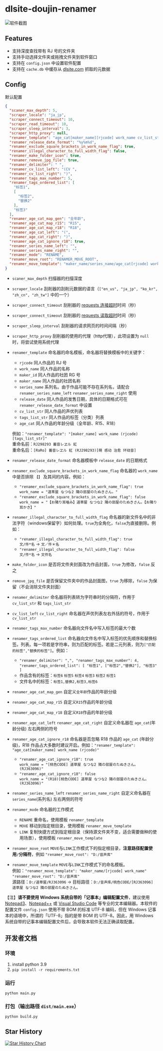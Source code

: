 # dlsite-doujin-renamer
![软件截图](screenshot.png)

## Features
- 支持深度查找带有 RJ 号的文件夹
- 支持手动选择文件夹或拖拽文件夹到软件窗口
- 支持在 `config.json` 中设置软件配置
- 支持在 `cache.db` 中缓存从 [dlsite.com](https://www.dlsite.com/maniax/) 抓取的元数据

## Config
默认配置
```json
{
  "scaner_max_depth": 5,
  "scraper_locale": "ja_jp",
  "scraper_connect_timeout": 10,
  "scraper_read_timeout": 10,
  "scraper_sleep_interval": 3,
  "scraper_http_proxy": null,
  "renamer_template": "age_cat[maker_name][rjcode] work_name cv_list_str",
  "renamer_release_date_format": "%y%m%d",
  "renamer_exclude_square_brackets_in_work_name_flag": true,
  "renamer_illegal_character_to_full_width_flag": false,
  "renamer_make_folder_icon": true,
  "renamer_remove_jpg_file": true,
  "renamer_delimiter": " ",
  "renamer_cv_list_left": "(CV ",
  "renamer_cv_list_right": ")",
  "renamer_tags_max_number": 5,
  "renamer_tags_ordered_list": [
    "标签1",
    [
      "标签2",
      "替换2"
    ],
    "标签3"
  ],
  "renamer_age_cat_map_gen": "全年龄",
  "renamer_age_cat_map_r15": "R15",
  "renamer_age_cat_map_r18": "R18",
  "renamer_age_cat_left": "(",
  "renamer_age_cat_right": ")",
  "renamer_age_cat_ignore_r18": true,
  "renamer_series_name_left": "",
  "renamer_series_name_right": "",
  "renamer_mode": "RENAME",
  "renamer_move_root": "RENAMER_MOVE_ROOT",
  "renamer_move_template": "maker_name/series_name/age_cat[rjcode] work_name cv_list_str"
}
```
- `scaner_max_depth` 扫描器的扫描深度
- `scraper_locale` 刮削器的刮削元数据的语言（`["en_us", "ja_jp", "ko_kr", "zh_cn", "zh_tw"]` 中的一个）
- `scraper_connect_timeout` 刮削器的 [requests 连接超时](https://docs.python-requests.org/zh_CN/latest/user/advanced.html#timeout)时间（秒）
- `scraper_connect_timeout` 刮削器的 [requests 读取超时](https://docs.python-requests.org/zh_CN/latest/user/advanced.html#timeout)时间（秒）
- `scraper_sleep_interval` 刮削器的请求网页的时间间隔（秒）
- `scraper_http_proxy` 刮削器的使用的代理（http代理），此项设置为 `null` 时，将尝试使用系统代理
- `renamer_template` 命名器的命名模板，命名器将替换模板中的关键字：
  - `rjcode` 同人作品的 RJ 号
  - `work_name` 同人作品的名称
  - `maker_id` 同人作品的社团 RG 号
  - `maker_name` 同人作品的社团名称
  - `series_name` 系列名。由于作品可能不存在系列名，请配合 `renamer_series_name_left` `renamer_series_name_right` 使用
  - `release_date` 同人作品的发售日期，具体的日期格式可在 `renamer_release_date_format` 中设置
  - `cv_list_str` 同人作品的声优列表
  - `tags_list_str` 同人作品的标签（分类）列表
  - `age_cat` 同人作品的年龄分级（全年龄、R15、R18）

  例如：`"renamer_template": "[maker_name] work_name (rjcode)[tags_list_str]"`<br/>
  重命名前：`RJ298293 蓄音レヱル 紅`<br/>
  重命名后：`[RaRo] 蓄音レヱル 紅 (RJ298293)[萌 感动 治愈 环绕音]`
- `renamer_release_date_format` 命名器模板中 `release_date` 的日期格式
- `renamer_exclude_square_brackets_in_work_name_flag` 命名器的 `work_name` 中是否排除 `【】` 及其间的内容。例如：
  - `"renamer_exclude_square_brackets_in_work_name_flag": true`<br/>
    `work_name = "道草屋 なつな2 隣の部屋のたぬきさん。"`
  - `"renamer_exclude_square_brackets_in_work_name_flag": false`<br/>
    `work_name = "【お隣り耳噛み】道草屋 なつな2 隣の部屋のたぬきさん。【お隣り耳かき】"`
- `renamer_illegal_character_to_full_width_flag` 命名器的新文件名中的非法字符（windows保留字）如何处理。`true`为全角化，`false`为直接删除。例如：
  - `"renamer_illegal_character_to_full_width_flag": true`<br/>
    `文/件*名` → `文／件＊名`
  - `"renamer_illegal_character_to_full_width_flag": false`<br/>
    `文/件*名` → `文件名`
- `make_folder_icon` 是否将文件夹封面改为作品封面，`true` 为修改，`false` 反之
- `remove_jpg_file` 是否保留文件夹中的作品封面图，`true` 为移除，`false` 为保留（不会消除文件夹封面）
- `renamer_delimiter` 命名器将列表转为字符串时的分隔符，作用于 `cv_list_str` 和 `tags_list_str`
- `cv_list_left` `cv_list_right` 命名器在声优列表左右外括的符号，作用于 `cv_list_str`
- `renamer_tags_max_number` 命名器向文件名中写入标签的最大个数
- `renamer_tags_ordered_list` 命名器向文件名中写入标签的优先顺序和替换标签。列表。每一项若是字符串，则为匹配的标签。若是二元列表，则为`["匹配的标签","替换的标签"]`。例如：
  - `
    "renamer_delimiter": ",",
    "renamer_tags_max_number": 4,
    "renamer_tags_ordered_list": [
        "标签1",
        ["标签2","替换2"],
        "标签3"
    ]
    `
  - 作品含有的标签：`标签6` `标签5` `标签4` `标签3` `标签2` `标签1`
  - 文件名中的标签：`标签1,替换2,标签3,标签6`
- `renamer_age_cat_map_gen` 自定义`全年龄`作品的年龄分级
- `renamer_age_cat_map_r15` 自定义`R15`作品的年龄分级
- `renamer_age_cat_map_r18` 自定义`R18`作品的年龄分级
- `renamer_age_cat_left` `renamer_age_cat_right` 自定义命名器在 `age_cat`(年龄分级) 左右两侧的符号
- ``renamer_age_cat_ignore_r18`` 命名器是否忽略 R18 作品的 `age_cat` (年龄分级)，R18 作品占大多数时建议开启。例如：`"renamer_template": "age_cat[maker_name] work_name (rjcode)"`
  - `"renamer_age_cat_ignore_r18": true`<br/>
      `work_name = "[桃色CODE] 道草屋 なつな2 隣の部屋のたぬきさん。 (RJ363096)"`
  - `"renamer_age_cat_ignore_r18": false`<br/>
      `work_name = "(R18)[桃色CODE] 道草屋 なつな2 隣の部屋のたぬきさん。 (RJ363096)"`
- `renamer_series_name_left` `renamer_series_name_right` 自定义命名器在 `series_name`(系列名) 左右两侧的符号
- `renamer_mode` 命名器的工作模式
  - `RENAME` 重命名，使用模板 `renamer_template`
  - `MOVE` 移动到指定根目录，使用模板 `renamer_move_template`
  - `LINK` 复制快捷方式到指定根目录（保持源文件夹不变，适合需要做种的使用场景），使用模板 `renamer_move_template`
- `renamer_move_root` `MOVE`与`LINK`工作模式下的指定根目录，**注意路径配置使用`/`分隔符**，例如 `"renamer_move_root": "D:/音声库"`
- `renamer_move_template` `MOVE`与`LINK`工作模式下的命名模板。<br/>
例如：`"renamer_move_template": "maker_name/[rjcode] work_name"` `"renamer_move_root": "D:/音声库"`<br/>
源路径：`D:/道草屋/RJ363096` → 目标路径：`D:/音声库/桃色CODE/[RJ363096] 道草屋 なつな2 隣の部屋のたぬきさん。`

【注】**请不要使用 Windows 系统自带的「记事本」编辑配置文件**，建议使用 [Notepad3](https://www.rizonesoft.com/downloads/notepad3/)、[Notepad++](https://notepad-plus-plus.org/) 或 [Visual Studio Code](https://code.visualstudio.com/) 等专业的文本编辑器。本软件的配置文件 `config.json` 使用不带 BOM 的标准 UTF-8 编码，但在 Windows 记事本的语境中，所谓的「UTF-8」指的是带 BOM 的 UTF-8。因此，用 Windows 系统自带的记事本编辑配置文件后，会导致本软件无法正确读取配置。

## 开发者文档
### 环境
1. install python 3.9
2. `pip install -r requirements.txt`
### 运行
`python main.py`
### 打包（输出路径 `dist/main.exe`）
`python build.py`

## Star History
[![Star History Chart](https://api.star-history.com/svg?repos=yodhcn/dlsite-doujin-renamer&type=Date)](https://www.star-history.com/#yodhcn/dlsite-doujin-renamer&Date)

